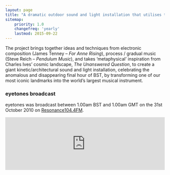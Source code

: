 ```yaml
---
layout: page
title: "A dramatic outdoor sound and light installation that utilises the unique features of one of London’s most iconic landmarks"
sitemap:
    priority: 1.0
    changefreq: 'yearly'
    lastmod: 2015-09-22
---
```


The project brings together ideas and techniques from electronic composition (James Tenney – *For Anne Rising*), process / gradual music (Steve Reich – *Pendulum Music*),  and takes ‘metaphysical’ inspiration from Charles Ives’ cosmic landscape, *The Unanswered Question*, to create a giant kinetic/architectural sound and light installation, celebrating the anomalous and disappearing final hour of BST, by transforming one of our most iconic landmarks into the world’s largest musical instrument.

### eyetones broadcast

eyetones was broadcast between 1.00am BST and 1.00am GMT on the 31st October 2010 on [Resonance104.4FM](https://www.resonancefm.com/).

<iframe width="100%" height="166" scrolling="no" frameborder="no" src="https://w.soundcloud.com/player/?url=https%3A//api.soundcloud.com/tracks/6566220&amp;auto_play=false&amp;hide_related=true&amp;show_comments=true&amp;show_user=false&amp;show_reposts=false&amp;visual=true"></iframe>
